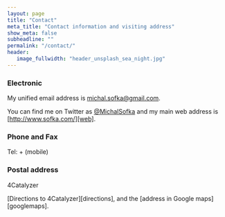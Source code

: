 ```yaml
---
layout: page
title: "Contact"
meta_title: "Contact information and visiting address"
show_meta: false
subheadline: ""
permalink: "/contact/"
header:
   image_fullwidth: "header_unsplash_sea_night.jpg"
---
```


### Electronic

My unified email address is [michal.sofka@gmail.com][email]. 

You can find me on Twitter as [@MichalSofka][twitter] and my main web address is [http://www.sofka.com/][web].

### Phone and Fax

Tel: + (mobile)  

### Postal address

4Catalyzer

[Directions to 4Catalyzer][directions], and the [address in Google maps][googlemaps].

[email]: mailto:michal.sofka@gmail.com
[twitter]: https://twitter.com/MichalSofka
[web]: http://www.sofka.com/

